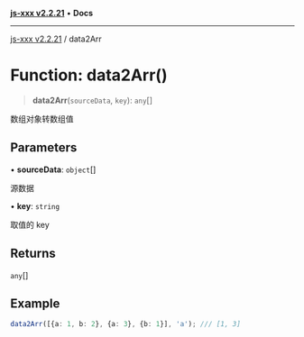 [**js-xxx v2.2.21**](../README.md) • **Docs**

***

[js-xxx v2.2.21](../README.md) / data2Arr

# Function: data2Arr()

> **data2Arr**(`sourceData`, `key`): `any`[]

数组对象转数组值

## Parameters

• **sourceData**: `object`[]

源数据

• **key**: `string`

取值的 key

## Returns

`any`[]

## Example

```ts
data2Arr([{a: 1, b: 2}, {a: 3}, {b: 1}], 'a'); /// [1, 3]
```
